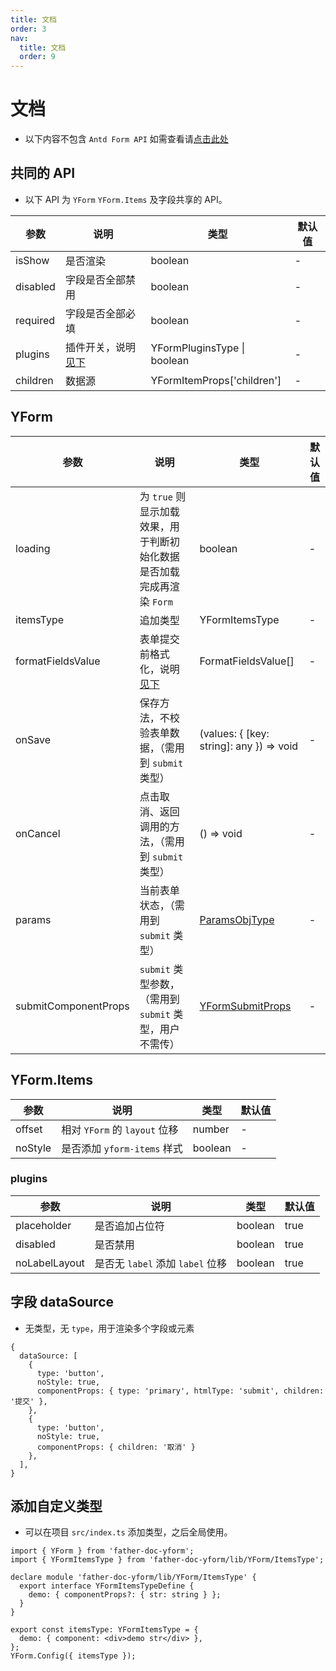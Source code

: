 ```yaml
---
title: 文档
order: 3
nav:
  title: 文档
  order: 9
---
```


# 文档

- 以下内容不包含 `Antd Form API` 如需查看请[点击此处](https://next.ant.design/components/form-cn/#API)

## 共同的 API

- 以下 API 为 `YForm` `YForm.Items` 及字段共享的 API。

| 参数     | 说明                           | 类型                        | 默认值 |
| -------- | ------------------------------ | --------------------------- | ------ |
| isShow   | 是否渲染                       | boolean                     | -      |
| disabled | 字段是否全部禁用               | boolean                     | -      |
| required | 字段是否全部必填               | boolean                     | -      |
| plugins  | 插件开关，说明[见下](#plugins) | YFormPluginsType \| boolean | -      |
| children | 数据源                         | YFormItemProps['children']  | -      |

## YForm

| 参数 | 说明 | 类型 | 默认值 |
| --- | --- | --- | --- |
| loading | 为 `true` 则显示加载效果，用于判断初始化数据是否加载完成再渲染 `Form` | boolean | - |
| itemsType | 追加类型 | YFormItemsType | - |
| formatFieldsValue | 表单提交前格式化，说明[见下](#formatFieldsValue) | FormatFieldsValue[] | - |
| onSave | 保存方法，不校验表单数据，（需用到 `submit` 类型） | (values: { [key: string]: any }) => void | - |
| onCancel | 点击取消、返回调用的方法，（需用到 `submit` 类型） | () => void | - |
| params | 当前表单状态，（需用到 `submit` 类型） | <a href="#/hooks?anchor=paramsobjtype">ParamsObjType</a> | - |
| submitComponentProps | `submit` 类型参数，（需用到 `submit` 类型，用户不需传） | <a href="#/other-type/submit?anchor=api">YFormSubmitProps</a> | - |

## YForm.Items

| 参数    | 说明                          | 类型    | 默认值 |
| ------- | ----------------------------- | ------- | ------ |
| offset  | 相对 `YForm` 的 `layout` 位移 | number  | -      |
| noStyle | 是否添加 `yform-items` 样式   | boolean | -      |

### plugins

| 参数          | 说明                             | 类型    | 默认值 |
| ------------- | -------------------------------- | ------- | ------ |
| placeholder   | 是否追加占位符                   | boolean | true   |
| disabled      | 是否禁用                         | boolean | true   |
| noLabelLayout | 是否无 `label` 添加 `label` 位移 | boolean | true   |

## 字段 dataSource

- 无类型，无 `type`，用于渲染多个字段或元素

```tsx | pure
{
  dataSource: [
    {
      type: 'button',
      noStyle: true,
      componentProps: { type: 'primary', htmlType: 'submit', children: '提交' },
    },
    {
      type: 'button',
      noStyle: true,
      componentProps: { children: '取消' }
    },
  ],
}
```

## 添加自定义类型

- 可以在项目 `src/index.ts` 添加类型，之后全局使用。

```tsx | pure
import { YForm } from 'father-doc-yform';
import { YFormItemsType } from 'father-doc-yform/lib/YForm/ItemsType';

declare module 'father-doc-yform/lib/YForm/ItemsType' {
  export interface YFormItemsTypeDefine {
    demo: { componentProps?: { str: string } };
  }
}

export const itemsType: YFormItemsType = {
  demo: { component: <div>demo str</div> },
};
YForm.Config({ itemsType });
```
